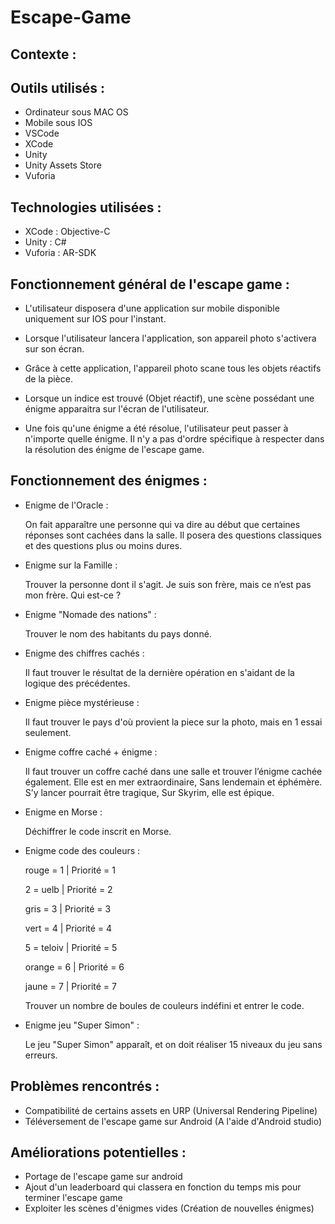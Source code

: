 # Escape-Game

## Contexte :



## Outils utilisés :

- Ordinateur sous MAC OS
- Mobile sous IOS
- VSCode
- XCode
- Unity
- Unity Assets Store
- Vuforia


## Technologies utilisées :

- XCode : Objective-C
- Unity : C#
- Vuforia : AR-SDK


## Fonctionnement général de l'escape game :

- L'utilisateur disposera d'une application sur mobile disponible uniquement sur IOS pour l'instant.

- Lorsque l'utilisateur lancera l'application, son appareil photo s'activera sur son écran.

- Grâce à cette application, l'appareil photo scane tous les objets réactifs de la pièce.

- Lorsque un indice est trouvé (Objet réactif), une scène possédant une énigme apparaitra sur l'écran de l'utilisateur.

- Une fois qu'une énigme a été résolue, l'utilisateur peut passer à n'importe quelle énigme. Il n'y a pas d'ordre spécifique à respecter dans la résolution des énigme de l'escape game.


## Fonctionnement des énigmes :

- Enigme de l'Oracle :
  
  On fait apparaître une personne qui va dire au début que certaines réponses sont cachées dans la salle.
  Il posera des questions classiques et des questions plus ou moins dures.

- Enigme sur la Famille :
  
  Trouver la personne dont il s'agit.
  Je suis son frère, mais ce n’est pas mon frère. Qui est-ce ?

- Enigme "Nomade des nations" :
  
  Trouver le nom des habitants du pays donné.

- Enigme des chiffres cachés :
  
  Il faut trouver le résultat de la dernière opération en s'aidant de la logique des précédentes.

- Enigme pièce mystérieuse :
  
  Il faut trouver le pays d'où provient la piece sur la photo, mais en 1 essai seulement.

- Enigme coffre caché + énigme :
  
  Il faut trouver un coffre caché dans une salle et trouver l’énigme cachée également.
  Elle est en mer extraordinaire,
  Sans lendemain et éphémère.
  S’y lancer pourrait être tragique,
  Sur Skyrim, elle est épique.

- Enigme en Morse :
  
  Déchiffrer le code inscrit en Morse.

- Enigme code des couleurs :
  
  rouge = 1 | Priorité = 1
 
  2 = uelb | Priorité = 2
 
  gris = 3 | Priorité = 3
 
  vert = 4 | Priorité = 4
 
  5 = teloiv | Priorité  = 5
 
  orange = 6 | Priorité = 6
 
  jaune = 7 | Priorité = 7
 
  Trouver un nombre de boules de couleurs indéfini et entrer le code.

- Enigme jeu "Super Simon" :
  
  Le jeu "Super Simon" apparaît, et on doit réaliser 15 niveaux du jeu sans erreurs.


## Problèmes rencontrés :

- Compatibilité de certains assets en URP (Universal Rendering Pipeline)
- Téléversement de l'escape game sur Android (A l'aide d'Android studio)
 

## Améliorations potentielles :

- Portage de l'escape game sur android
- Ajout d'un leaderboard qui classera en fonction du temps mis pour terminer l'escape game
- Exploiter les scènes d'énigmes vides (Création de nouvelles énigmes)
